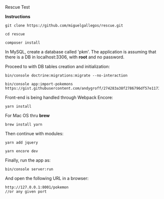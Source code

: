 Rescue Test

 **Instructions**
 
    git clone https://github.com/miguelgallegos/rescue.git
    
    cd rescue

    composer install

In MySQL, create a database called 'pkm'. The application is assuming that there is a DB in localhost:3306, with **root** and no password.

Proceed to with DB tables creation and initialization:

    bin/console doctrine:migrations:migrate --no-interaction

    bin/console app:import-pokemons https://gist.githubusercontent.com/andygroff/274283a38f2786796df57e11738d6bba/raw/f8eb9332ac08a4ee75767bcd76904f001cb6ec37/pokemon.json

Front-end is being handled through Webpack Encore:

    yarn install
For Mac OS thru **brew**

    brew install yarn
Then continue with modules:

    yarn add jquery

    yarn encore dev

Finally, run the app as:

    bin/console server:run

And open the following URL in a browser: 

    http://127.0.0.1:8001/pokemon
    //or any given port





